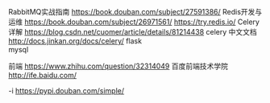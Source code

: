 RabbitMQ实战指南  https://book.douban.com/subject/27591386/
Redis开发与运维   https://book.douban.com/subject/26971561/       https://try.redis.io/
Celery 详解       https://blog.csdn.net/cuomer/article/details/81214438
		  celery 中文文档 http://docs.jinkan.org/docs/celery/
flask             
mysql



前端   https://www.zhihu.com/question/32314049
百度前端技术学院  http://ife.baidu.com/    


-i https://pypi.douban.com/simple/